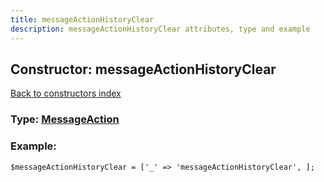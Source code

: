 ```yaml
---
title: messageActionHistoryClear
description: messageActionHistoryClear attributes, type and example
---
```

## Constructor: messageActionHistoryClear  
[Back to constructors index](index.md)






### Type: [MessageAction](../types/MessageAction.md)


### Example:

```
$messageActionHistoryClear = ['_' => 'messageActionHistoryClear', ];
```